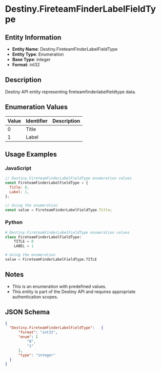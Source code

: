 # Destiny.FireteamFinderLabelFieldType

## Entity Information
- **Entity Name**: Destiny.FireteamFinderLabelFieldType
- **Entity Type**: Enumeration
- **Base Type**: integer
- **Format**: int32

## Description
Destiny API entity representing fireteamfinderlabelfieldtype data.

## Enumeration Values

| Value | Identifier | Description |
|-------|------------|-------------|
| 0 | Title |  |
| 1 | Label |  |

## Usage Examples

### JavaScript
```javascript
// Destiny.FireteamFinderLabelFieldType enumeration values
const FireteamFinderLabelFieldType = {
  Title: 0,
  Label: 1,
};

// Using the enumeration
const value = FireteamFinderLabelFieldType.Title;
```

### Python
```python
# Destiny.FireteamFinderLabelFieldType enumeration values
class FireteamFinderLabelFieldType:
    TITLE = 0
    LABEL = 1

# Using the enumeration
value = FireteamFinderLabelFieldType.TITLE
```

## Notes
- This is an enumeration with predefined values.
- This entity is part of the Destiny API and requires appropriate authentication scopes.

## JSON Schema
```json
{
  "Destiny.FireteamFinderLabelFieldType":   {
      "format": "int32",
      "enum": [
          "0",
          "1"
      ],
      "type": "integer"
  }
}
```
